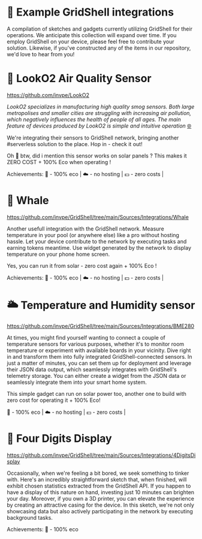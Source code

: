 # 🎊 Example GridShell integrations

A compilation of sketches and gadgets currently utilizing GridShell for their operations. We anticipate this collection will expand over time. If you employ GridShell on your device, please feel free to contribute your solution. Likewise, if you've constructed any of the items in our repository, we'd love to hear from you!


# 🌲 LookO2 Air Quality Sensor 

https://github.com/invpe/LookO2

_LookO2 specializes in manufacturing high quality smog sensors. Both large metropolises and smaller cities are struggling with increasing air pollution, which negatively influences the health of people of all ages. The main feature of devices produced by LookO2 is simple and intuitive operation_ [🌐](https://looko2.com/)

We're integrating their sensors to GridShell network, bringing another #serverless solution to the place.
Hop in - check it out!

Oh 🤭 btw, did i mention this sensor works on solar panels ? This makes it ZERO COST + 100% Eco when operating !



Achievements: 🌱 - 100% eco | ☁️ - no hosting | 💵 - zero costs |



# :whale: Whale

https://github.com/invpe/GridShell/tree/main/Sources/Integrations/Whale

Another usefull integration with the GridShell network.
Measure temperature in your pool (or anywhere else) like a pro without hosting hassle.
Let your device contribute to the network by executing tasks and earning tokens meantime.
Use widget generated by the network to display temperature on your phone home screen.

Yes, you can run it from solar - zero cost again + 100% Eco !

Achievements:
:seedling: - 100% eco | 
:cloud: - no hosting | 
:dollar: - zero costs |



# 🌥️ Temperature and Humidity sensor

https://github.com/invpe/GridShell/tree/main/Sources/Integrations/BME280

At times, you might find yourself wanting to connect a couple of temperature sensors for various purposes, whether it's to monitor room temperature or experiment with available boards in your vicinity. Dive right in and transform them into fully integrated GridShell-connected sensors. In just a matter of minutes, you can set them up for deployment and leverage their JSON data output, which seamlessly integrates with GridShell's telemetry storage. You can either create a widget from the JSON data or seamlessly integrate them into your smart home system.

This simple gadget can run on solar power too, another one to build with zero cost for operating it  + 100% Eco!

:seedling: - 100% eco | 
:cloud: - no hosting | 
:dollar: - zero costs |



# 🌻 Four Digits Display

https://github.com/invpe/GridShell/tree/main/Sources/Integrations/4DigitsDisplay

Occasionally, when we're feeling a bit bored, we seek something to tinker with. Here's an incredibly straightforward sketch that, when finished, will exhibit chosen statistics extracted from the GridShell API. If you happen to have a display of this nature on hand, investing just 10 minutes can brighten your day. Moreover, if you own a 3D printer, you can elevate the experience by creating an attractive casing for the device. In this sketch, we're not only showcasing data but also actively participating in the network by executing background tasks.


Achievements:
:seedling: - 100% eco 
